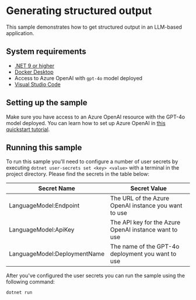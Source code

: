 # Generating structured output

This sample demonstrates how to get structured output in an LLM-based application.

## System requirements

- [.NET 9 or higher](https://dotnet.microsoft.com/download/dotnet/9.0)
- [Docker Desktop](https://www.docker.com/products/docker-desktop/)
- Access to Azure OpenAI with `gpt-4o` model deployed
- [Visual Studio Code](https://code.visualstudio.com/)

## Setting up the sample

Make sure you have access to an Azure OpenAI resource with the GPT-4o model deployed.
You can learn how to set up Azure OpenAI in [this quickstart tutorial](https://learn.microsoft.com/en-us/azure/ai-services/openai/chatgpt-quickstart?tabs=command-line%2Ckeyless%2Ctypescript-keyless%2Cpython-new&pivots=programming-language-studio).

## Running this sample

To run this sample you'll need to configure a number of user secrets by executing
`dotnet user-secrets set <key> <value>` with a terminal in the project directory.
Please find the secrets in the table below:

| Secret Name                  | Secret Value                                          |
| ---------------------------- | ----------------------------------------------------- |
| LanguageModel:Endpoint       | The URL of the Azure OpenAI instance you want to use  |
| LanguageModel:ApiKey         | The API key for the Azure OpenAI instance want to use |
| LanguageModel:DeploymentName | The name of the GPT-4o deployment you want to use     |

After you've configured the user secrets you can run the sample using the following command:

```bash
dotnet run
```

